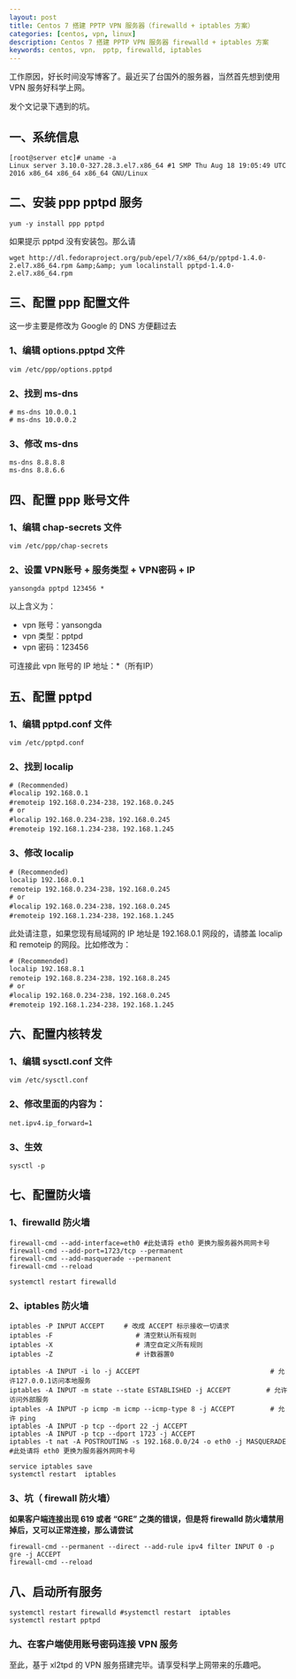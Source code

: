 ```yaml
---
layout: post
title: Centos 7 搭建 PPTP VPN 服务器（firewalld + iptables 方案）
categories: [centos, vpn, linux]
description: Centos 7 搭建 PPTP VPN 服务器 firewalld + iptables 方案
keywords: centos, vpn， pptp, firewalld, iptables
---
```


工作原因，好长时间没写博客了。最近买了台国外的服务器，当然首先想到使用 VPN 服务好科学上网。

发个文记录下遇到的坑。

## 一、系统信息

```shell
[root@server etc]# uname -a
Linux server 3.10.0-327.28.3.el7.x86_64 #1 SMP Thu Aug 18 19:05:49 UTC 2016 x86_64 x86_64 x86_64 GNU/Linux
```

## 二、安装 ppp pptpd 服务

`yum -y install ppp pptpd`

如果提示 pptpd 没有安装包。那么请

`wget http://dl.fedoraproject.org/pub/epel/7/x86_64/p/pptpd-1.4.0-2.el7.x86_64.rpm &amp;&amp; yum localinstall pptpd-1.4.0-2.el7.x86_64.rpm`

## 三、配置 ppp 配置文件

这一步主要是修改为 Google 的 DNS 方便翻过去

### 1、编辑 options.pptpd 文件
`vim /etc/ppp/options.pptpd`

### 2、找到 ms-dns

```shell
# ms-dns 10.0.0.1
# ms-dns 10.0.0.2
```

### 3、修改 ms-dns

```shell
ms-dns 8.8.8.8
ms-dns 8.8.6.6
```

## 四、配置 ppp 账号文件

### 1、编辑 chap-secrets 文件

`vim /etc/ppp/chap-secrets`

### 2、设置 VPN账号 + 服务类型 + VPN密码 + IP

`yansongda pptpd 123456 *`

以上含义为：

- vpn 账号：yansongda
- vpn 类型：pptpd
- vpn 密码：123456

可连接此 vpn 账号的 IP 地址：*（所有IP）

## 五、配置 pptpd

### 1、编辑 pptpd.conf 文件

`vim /etc/pptpd.conf`

### 2、找到 localip

```shell
# (Recommended)
#localip 192.168.0.1
#remoteip 192.168.0.234-238，192.168.0.245
# or
#localip 192.168.0.234-238，192.168.0.245
#remoteip 192.168.1.234-238，192.168.1.245
```

### 3、修改 localip

```shell
# (Recommended)
localip 192.168.0.1
remoteip 192.168.0.234-238，192.168.0.245
# or
#localip 192.168.0.234-238，192.168.0.245
#remoteip 192.168.1.234-238，192.168.1.245
```

此处请注意，如果您现有局域网的 IP 地址是 192.168.0.1 网段的，请膝盖 localip 和 remoteip 的网段。比如修改为：

```shell
# (Recommended)
localip 192.168.8.1
remoteip 192.168.8.234-238，192.168.8.245
# or
#localip 192.168.0.234-238，192.168.0.245
#remoteip 192.168.1.234-238，192.168.1.245
```

## 六、配置内核转发

### 1、编辑 sysctl.conf 文件

`vim /etc/sysctl.conf`

### 2、修改里面的内容为：

`net.ipv4.ip_forward=1`

### 3、生效

`sysctl -p`

## 七、配置防火墙

### 1、firewalld 防火墙

```shell
firewall-cmd --add-interface=eth0 #此处请将 eth0 更换为服务器外网网卡号
firewall-cmd --add-port=1723/tcp --permanent
firewall-cmd --add-masquerade --permanent
firewall-cmd --reload
 
systemctl restart firewalld
```

### 2、iptables 防火墙

```shell
iptables -P INPUT ACCEPT     # 改成 ACCEPT 标示接收一切请求
iptables -F                     # 清空默认所有规则
iptables -X                     # 清空自定义所有规则
iptables -Z                     # 计数器置0
 
iptables -A INPUT -i lo -j ACCEPT                                 # 允许127.0.0.1访问本地服务
iptables -A INPUT -m state --state ESTABLISHED -j ACCEPT         # 允许访问外部服务
iptables -A INPUT -p icmp -m icmp --icmp-type 8 -j ACCEPT         # 允许 ping
iptables -A INPUT -p tcp --dport 22 -j ACCEPT  
iptables -A INPUT -p tcp --dport 1723 -j ACCEPT
iptables -t nat -A POSTROUTING -s 192.168.0.0/24 -o eth0 -j MASQUERADE #此处请将 eth0 更换为服务器外网网卡号
 
service iptables save
systemctl restart  iptables
```

### 3、坑（ firewall 防火墙）

**如果客户端连接出现 619 或者 “GRE” 之类的错误，但是将 firewalld 防火墙禁用掉后，又可以正常连接，那么请尝试**

```shell
firewall-cmd --permanent --direct --add-rule ipv4 filter INPUT 0 -p gre -j ACCEPT
firewall-cmd --reload
```

## 八、启动所有服务

```shell
systemctl restart firewalld #systemctl restart  iptables
systemctl restart pptpd
```

### 九、在客户端使用账号密码连接 VPN 服务

至此，基于 xl2tpd 的 VPN 服务搭建完毕。请享受科学上网带来的乐趣吧。
